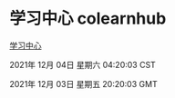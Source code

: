 # 学习中心 colearnhub
[学习中心](http://59.174.25.102:56308/colearnhub/)

2021年 12月 04日 星期六 04:20:03 CST

2021年 12月 03日 星期五 20:20:03 GMT
